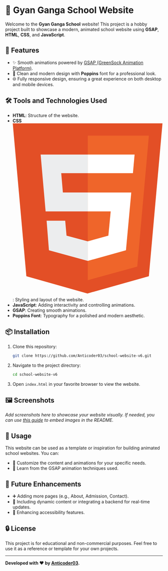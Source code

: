 # 🌟 Gyan Ganga School Website

Welcome to the **Gyan Ganga School** website! This project is a hobby project built to showcase a modern, animated school website using **GSAP**, **HTML**, **CSS**, and **JavaScript**.

## 🔧 Features

- ✨ Smooth animations powered by [GSAP (GreenSock Animation Platform)](https://greensock.com/gsap/).
- 🎨 Clean and modern design with **Poppins** font for a professional look.
- 🌐 Fully responsive design, ensuring a great experience on both desktop and mobile devices.

## 🛠️ Tools and Technologies Used

- **HTML**: Structure of the website.
- **CSS** <svg xmlns="http://www.w3.org/2000/svg" viewBox="0 0 452 520">
  <path fill="#e34f26" d="M41 460L0 0h451l-41 460-185 52" />
  <path fill="#ef652a" d="M226 472l149-41 35-394H226" />
  <path fill="#ecedee" d="M226 208h-75l-5-58h80V94H84l15 171h127zm0 147l-64-17-4-45h-56l7 89 117 32z"/>
  <path fill="#fff" d="M226 265h69l-7 73-62 17v59l115-32 16-174H226zm0-171v56h136l5-56z"/>
</svg>: Styling and layout of the website.
- **JavaScript**: Adding interactivity and controlling animations.
- **GSAP**: Creating smooth animations.
- **Poppins Font**: Typography for a polished and modern aesthetic.

## 📦 Installation

1. Clone this repository:
   ```bash
   git clone https://github.com/Anticoder03/school-website-v6.git
   ```
2. Navigate to the project directory:
   ```bash
   cd school-website-v6
   ```
3. Open `index.html` in your favorite browser to view the website.

## 🖼️ Screenshots

_Add screenshots here to showcase your website visually. If needed, you can use [this guide](https://docs.github.com/en/repositories/managing-your-repositorys-settings-and-features/customizing-your-repository/about-readmes#adding-images-to-your-readme) to embed images in the README._

## 🔄 Usage

This website can be used as a template or inspiration for building animated school websites. You can:
- 📃 Customize the content and animations for your specific needs.
- 🎨 Learn from the GSAP animation techniques used.

## 🌟 Future Enhancements

- ➕ Adding more pages (e.g., About, Admission, Contact).
- 🔗 Including dynamic content or integrating a backend for real-time updates.
- 🎨 Enhancing accessibility features.

## 🔒 License

This project is for educational and non-commercial purposes. Feel free to use it as a reference or template for your own projects.

---

**Developed with ❤️ by [Anticoder03](https://github.com/Anticoder03).**
